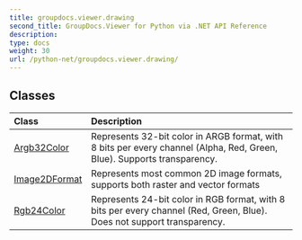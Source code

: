 ```yaml
---
title: groupdocs.viewer.drawing
second_title: GroupDocs.Viewer for Python via .NET API Reference
description: 
type: docs
weight: 30
url: /python-net/groupdocs.viewer.drawing/
---
```





## Classes
| Class | Description |
| :- | :- |
|[Argb32Color](/viewer/python-net/groupdocs.viewer.drawing/argb32color/)|Represents 32-bit color in ARGB format, with 8 bits per every channel (Alpha, Red, Green, Blue). Supports transparency.|
|[Image2DFormat](/viewer/python-net/groupdocs.viewer.drawing/image2dformat/)|Represents most common 2D image formats, supports both raster and vector formats|
|[Rgb24Color](/viewer/python-net/groupdocs.viewer.drawing/rgb24color/)|Represents 24-bit color in RGB format, with 8 bits per every channel (Red, Green, Blue). Does not support transparency.|
